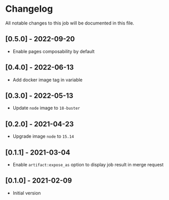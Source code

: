 # Changelog
All notable changes to this job will be documented in this file.

## [0.5.0] - 2022-09-20
* Enable pages composability by default

## [0.4.0] - 2022-06-13
* Add docker image tag in variable

## [0.3.0] - 2022-05-13
* Update `node` image to `18-buster`

## [0.2.0] - 2021-04-23
* Upgrade image `node` to `15.14`

## [0.1.1] - 2021-03-04
* Enable `artifact:expose_as` option to display job result in merge request

## [0.1.0] - 2021-02-09
* Initial version
